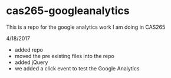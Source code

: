 # cas265-googleanalytics
This is a repo for the google analytics work I am doing in CAS265

4/18/2017 
* added repo
* moved the pre existing files into the repo
* added jQuery
* we added a click event to test the Google Analytics
